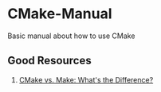 # CMake-Manual
Basic manual about how to use CMake

## Good Resources

1. [CMake vs. Make: What's the Difference?](https://earthly.dev/blog/cmake-vs-make-diff/)
